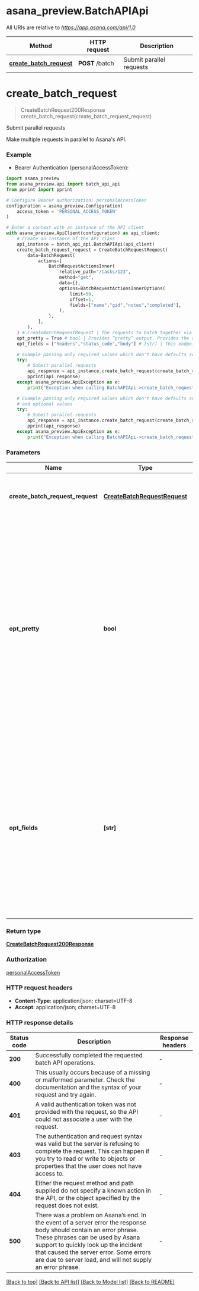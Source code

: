 # asana_preview.BatchAPIApi

All URIs are relative to *https://app.asana.com/api/1.0*

Method | HTTP request | Description
------------- | ------------- | -------------
[**create_batch_request**](BatchAPIApi.md#create_batch_request) | **POST** /batch | Submit parallel requests


# **create_batch_request**
> CreateBatchRequest200Response create_batch_request(create_batch_request_request)

Submit parallel requests

Make multiple requests in parallel to Asana's API.

### Example

* Bearer Authentication (personalAccessToken):

```python
import asana_preview
from asana_preview.api import batch_api_api
from pprint import pprint

# Configure Bearer authorization: personalAccessToken
configuration = asana_preview.Configuration(
    access_token = 'PERSONAL_ACCESS_TOKEN'
)

# Enter a context with an instance of the API client
with asana_preview.ApiClient(configuration) as api_client:
    # Create an instance of the API class
    api_instance = batch_api_api.BatchAPIApi(api_client)
    create_batch_request_request = CreateBatchRequestRequest(
        data=BatchRequest(
            actions=[
                BatchRequestActionsInner(
                    relative_path="/tasks/123",
                    method="get",
                    data={},
                    options=BatchRequestActionsInnerOptions(
                        limit=50,
                        offset=1,
                        fields=["name","gid","notes","completed"],
                    ),
                ),
            ],
        ),
    ) # CreateBatchRequestRequest | The requests to batch together via the Batch API.
    opt_pretty = True # bool | Provides “pretty” output. Provides the response in a “pretty” format. In the case of JSON this means doing proper line breaking and indentation to make it readable. This will take extra time and increase the response size so it is advisable only to use this during debugging. (optional)
    opt_fields = ["headers","status_code","body"] # [str] | This endpoint returns a compact resource, which excludes some properties by default. To include those optional properties, set this query parameter to a comma-separated list of the properties you wish to include. (optional)

    # Example passing only required values which don't have defaults set
    try:
        # Submit parallel requests
        api_response = api_instance.create_batch_request(create_batch_request_request)
        pprint(api_response)
    except asana_preview.ApiException as e:
        print("Exception when calling BatchAPIApi->create_batch_request: %s\n" % e)

    # Example passing only required values which don't have defaults set
    # and optional values
    try:
        # Submit parallel requests
        api_response = api_instance.create_batch_request(create_batch_request_request, opt_pretty=opt_pretty, opt_fields=opt_fields)
        pprint(api_response)
    except asana_preview.ApiException as e:
        print("Exception when calling BatchAPIApi->create_batch_request: %s\n" % e)
```

### Parameters

Name | Type | Description  | Notes
------------- | ------------- | ------------- | -------------
 **create_batch_request_request** | [**CreateBatchRequestRequest**](CreateBatchRequestRequest.md)| The requests to batch together via the Batch API. |
 **opt_pretty** | **bool**| Provides “pretty” output. Provides the response in a “pretty” format. In the case of JSON this means doing proper line breaking and indentation to make it readable. This will take extra time and increase the response size so it is advisable only to use this during debugging. | [optional]
 **opt_fields** | **[str]**| This endpoint returns a compact resource, which excludes some properties by default. To include those optional properties, set this query parameter to a comma-separated list of the properties you wish to include. | [optional]

### Return type

[**CreateBatchRequest200Response**](CreateBatchRequest200Response.md)

### Authorization

[personalAccessToken](../README.md#personalAccessToken)

### HTTP request headers

 - **Content-Type**: application/json; charset=UTF-8
 - **Accept**: application/json; charset=UTF-8


### HTTP response details

| Status code | Description | Response headers |
|-------------|-------------|------------------|
**200** | Successfully completed the requested batch API operations. |  -  |
**400** | This usually occurs because of a missing or malformed parameter. Check the documentation and the syntax of your request and try again. |  -  |
**401** | A valid authentication token was not provided with the request, so the API could not associate a user with the request. |  -  |
**403** | The authentication and request syntax was valid but the server is refusing to complete the request. This can happen if you try to read or write to objects or properties that the user does not have access to. |  -  |
**404** | Either the request method and path supplied do not specify a known action in the API, or the object specified by the request does not exist. |  -  |
**500** | There was a problem on Asana’s end. In the event of a server error the response body should contain an error phrase. These phrases can be used by Asana support to quickly look up the incident that caused the server error. Some errors are due to server load, and will not supply an error phrase. |  -  |

[[Back to top]](#) [[Back to API list]](../README.md#documentation-for-api-endpoints) [[Back to Model list]](../README.md#documentation-for-models) [[Back to README]](../README.md)

